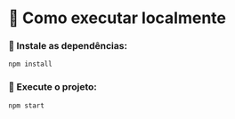 # 📜 Como executar localmente

### 📌 Instale as dependências:

```bash
npm install
```

### 📌 Execute o projeto:

```bash
npm start
```
